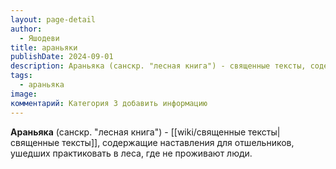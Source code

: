 ```yaml
---
layout: page-detail
author:
  - Яшодеви
title: араньяки
publishDate: 2024-09-01
description: Араньяка (санскр. "лесная книга") - священные тексты, содержащие наставления для отшельников, ушедших практиковать в леса, где не проживают люди.
tags:
  - араньяка
image: 
комментарий: Категория 3 добавить информацию
---
```

**Араньяка** (санскр. "лесная книга") - [[wiki/священные тексты|священные тексты]], содержащие наставления для отшельников, ушедших практиковать в леса, где не проживают люди.

